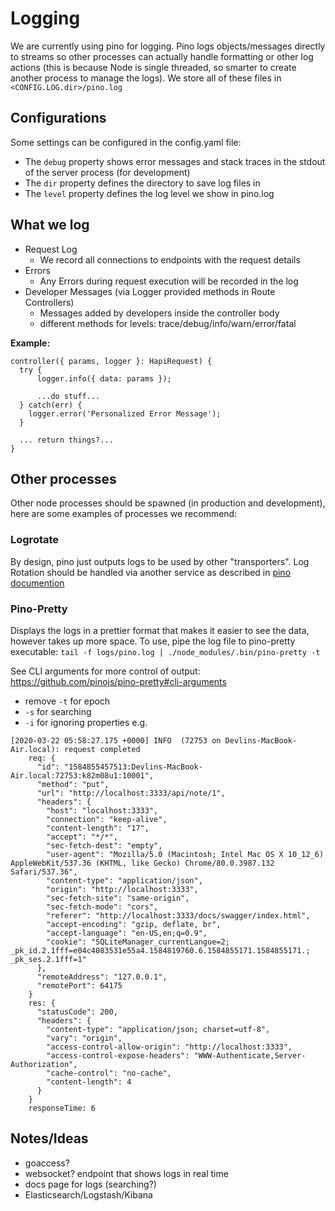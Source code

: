 # Logging

We are currently using pino for logging. Pino logs objects/messages directly to streams so other processes can
actually handle formatting or other log actions (this is because Node is single threaded, so smarter to create
another process to manage the logs). We store all of these files in `<CONFIG.LOG.dir>/pino.log`

## Configurations

Some settings can be configured in the config.yaml file:
  - The `debug` property shows error messages and stack traces in the stdout of the server process (for
     development)
  - The `dir` property defines the directory to save log files in
  - The `level` property defines the log level we show in pino.log

## What we log

- Request Log
  - We record all connections to endpoints with the request details
- Errors
  - Any Errors during request execution will be recorded in the log
- Developer Messages (via Logger provided methods in Route Controllers)
  - Messages added by developers inside the controller body
  - different methods for levels: trace/debug/info/warn/error/fatal

**Example:**  
```
controller({ params, logger }: HapiRequest) {
  try {
      logger.info({ data: params });

      ...do stuff...
  } catch(err) {
    logger.error('Personalized Error Message');
  }

  ... return things?...
}
```


## Other processes
Other node processes should be spawned (in production and development), here are some examples of processes
we recommend:

### Logrotate
By design, pino just outputs logs to be used by other "transporters". Log Rotation should be handled via
another service as described in [pino documention](http://getpino.io/#/docs/help?id=log-rotation)

### Pino-Pretty
Displays the logs in a prettier format that makes it easier to see the data, however takes up more space.
To use, pipe the log file to pino-pretty executable:
`tail -f logs/pino.log | ./node_modules/.bin/pino-pretty -t `  

See CLI arguments for more control of output: https://github.com/pinojs/pino-pretty#cli-arguments
  - remove `-t` for epoch
  - `-s` for searching
  - `-i` for ignoring properties
e.g.
```
[2020-03-22 05:58:27.175 +0000] INFO  (72753 on Devlins-MacBook-Air.local): request completed
    req: {
      "id": "1584855457513:Devlins-MacBook-Air.local:72753:k82m08u1:10001",
      "method": "put",
      "url": "http://localhost:3333/api/note/1",
      "headers": {
        "host": "localhost:3333",
        "connection": "keep-alive",
        "content-length": "17",
        "accept": "*/*",
        "sec-fetch-dest": "empty",
        "user-agent": "Mozilla/5.0 (Macintosh; Intel Mac OS X 10_12_6) AppleWebKit/537.36 (KHTML, like Gecko) Chrome/80.0.3987.132 Safari/537.36",
        "content-type": "application/json",
        "origin": "http://localhost:3333",
        "sec-fetch-site": "same-origin",
        "sec-fetch-mode": "cors",
        "referer": "http://localhost:3333/docs/swagger/index.html",
        "accept-encoding": "gzip, deflate, br",
        "accept-language": "en-US,en;q=0.9",
        "cookie": "SQLiteManager_currentLangue=2; _pk_id.2.1fff=e04c4083531e55a4.1584819760.6.1584855171.1584855171.; _pk_ses.2.1fff=1"
      },
      "remoteAddress": "127.0.0.1",
      "remotePort": 64175
    }
    res: {
      "statusCode": 200,
      "headers": {
        "content-type": "application/json; charset=utf-8",
        "vary": "origin",
        "access-control-allow-origin": "http://localhost:3333",
        "access-control-expose-headers": "WWW-Authenticate,Server-Authorization",
        "cache-control": "no-cache",
        "content-length": 4
      }
    }
    responseTime: 6
```


## Notes/Ideas
- goaccess?
- websocket? endpoint that shows logs in real time
- docs page for logs (searching?)
- Elasticsearch/Logstash/Kibana
